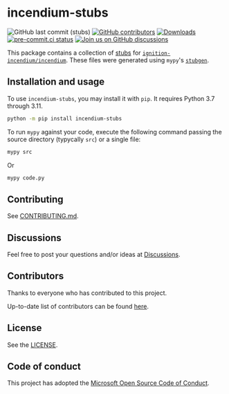# incendium-stubs

<!--- Badges --->
![GitHub last commit (stubs)](https://img.shields.io/github/last-commit/thecesrom/incendium-stubs/main)
[![GitHub contributors](https://img.shields.io/github/contributors/thecesrom/incendium-stubs)](https://github.com/ignition-incendium/incendium-stubs/graphs/contributors)
[![Downloads](https://pepy.tech/badge/incendium-stubs)](https://pepy.tech/project/incendium-stubs)
[![pre-commit.ci status](https://results.pre-commit.ci/badge/github/ignition-incendium/stubs/main.svg)](https://results.pre-commit.ci/latest/github/ignition-incendium/stubs/main)
[![Join us on GitHub discussions](https://img.shields.io/badge/github-discussions-informational)](https://github.com/ignition-incendium/incendium/discussions)

This package contains a collection of [stubs](https://www.python.org/dev/peps/pep-484/) for [`ignition-incendium/incendium`](https://github.com/ignition-incendium/incendium). These files were generated using `mypy`'s [`stubgen`](https://mypy.readthedocs.io/en/stable/stubgen.html).

## Installation and usage

To use `incendium-stubs`, you may install it with `pip`. It requires Python 3.7 through 3.11.

```sh
python -m pip install incendium-stubs
```

To run `mypy` against your code, execute the following command passing the source directory (typycally `src`) or a single file:

```sh
mypy src
```

Or

```sh
mypy code.py
```

## Contributing

See [CONTRIBUTING.md](https://github.com/ignition-incendium/incendium/blob/code/CONTRIBUTING.md#contributing-to-incendium).

## Discussions

Feel free to post your questions and/or ideas at [Discussions](https://github.com/ignition-incendium/icendium/discussions).

## Contributors

Thanks to everyone who has contributed to this project.

Up-to-date list of contributors can be found [here](https://github.com/ignition-incendium/incendium-stubs/graphs/contributors).

## License

See the [LICENSE](https://github.com/ignition-incendium/incendium-stubs/blob/HEAD/LICENSE).

## Code of conduct

This project has adopted the [Microsoft Open Source Code of Conduct](https://opensource.microsoft.com/codeofconduct/).

